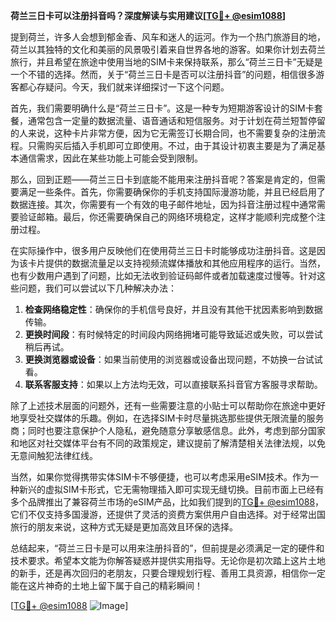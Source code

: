 **荷兰三日卡可以注册抖音吗？深度解读与实用建议[[TG💪+ @esim1088](https://t.me/s/esim1088)]**

提到荷兰，许多人会想到郁金香、风车和迷人的运河。作为一个热门旅游目的地，荷兰以其独特的文化和美丽的风景吸引着来自世界各地的游客。如果你计划去荷兰旅行，并且希望在旅途中使用当地的SIM卡来保持联系，那么“荷兰三日卡”无疑是一个不错的选择。然而，关于“荷兰三日卡是否可以注册抖音”的问题，相信很多游客都心存疑问。今天，我们就来详细探讨一下这个问题。

首先，我们需要明确什么是“荷兰三日卡”。这是一种专为短期游客设计的SIM卡套餐，通常包含一定量的数据流量、语音通话和短信服务。对于计划在荷兰短暂停留的人来说，这种卡片非常方便，因为它无需签订长期合同，也不需要复杂的注册流程。只需购买后插入手机即可立即使用。不过，由于其设计初衷主要是为了满足基本通信需求，因此在某些功能上可能会受到限制。

那么，回到正题——荷兰三日卡到底能不能用来注册抖音呢？答案是肯定的，但需要满足一些条件。首先，你需要确保你的手机支持国际漫游功能，并且已经启用了数据连接。其次，你需要有一个有效的电子邮件地址，因为抖音注册过程中通常需要验证邮箱。最后，你还需要确保自己的网络环境稳定，这样才能顺利完成整个注册过程。

在实际操作中，很多用户反映他们在使用荷兰三日卡时能够成功注册抖音。这是因为该卡片提供的数据流量足以支持视频流媒体播放和其他应用程序的运行。当然，也有少数用户遇到了问题，比如无法收到验证码邮件或者加载速度过慢等。针对这些问题，我们可以尝试以下几种解决办法：

1. **检查网络稳定性**：确保你的手机信号良好，并且没有其他干扰因素影响到数据传输。
2. **更换时间段**：有时候特定的时间段内网络拥堵可能导致延迟或失败，可以尝试稍后再试。
3. **更换浏览器或设备**：如果当前使用的浏览器或设备出现问题，不妨换一台试试看。
4. **联系客服支持**：如果以上方法均无效，可以直接联系抖音官方客服寻求帮助。

除了上述技术层面的问题外，还有一些需要注意的小贴士可以帮助你在旅途中更好地享受社交媒体的乐趣。例如，在选择SIM卡时尽量挑选那些提供无限流量的服务商；同时也要注意保护个人隐私，避免随意分享敏感信息。此外，考虑到部分国家和地区对社交媒体平台有不同的政策规定，建议提前了解清楚相关法律法规，以免无意间触犯法律红线。

当然，如果你觉得携带实体SIM卡不够便捷，也可以考虑采用eSIM技术。作为一种新兴的虚拟SIM卡形式，它无需物理插入即可实现无缝切换。目前市面上已经有多个品牌推出了兼容荷兰市场的eSIM产品，比如我们提到的[TG💪+ @esim1088](https://t.me/s/esim1088)，它们不仅支持多国漫游，还提供了灵活的资费方案供用户自由选择。对于经常出国旅行的朋友来说，这种方式无疑是更加高效且环保的选择。

总结起来，“荷兰三日卡是可以用来注册抖音的”，但前提是必须满足一定的硬件和技术要求。希望本文能为你解答疑惑并提供实用指导。无论你是初次踏上这片土地的新手，还是再次回归的老朋友，只要合理规划行程、善用工具资源，相信你一定能在这片神奇的土地上留下属于自己的精彩瞬间！

[[TG💪+ @esim1088](https://t.me/s/esim1088) ![Image](https://i.postimg.cc/4NQfJmqS/Snipaste-2025-05-13-00-14-12.png)]